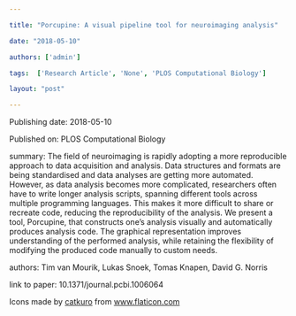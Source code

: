 ---
title: "Porcupine: A visual pipeline tool for neuroimaging analysis"
date: "2018-05-10"
authors: ['admin']
tags:  ['Research Article', 'None', 'PLOS Computational Biology']
layout: "post"
---
Publishing date: 2018-05-10

Published on: PLOS Computational Biology

summary: The field of neuroimaging is rapidly adopting a more reproducible approach to data acquisition and analysis. Data structures and formats are being standardised and data analyses are getting more automated. However, as data analysis becomes more complicated, researchers often have to write longer analysis scripts, spanning different tools across multiple programming languages. This makes it more difficult to share or recreate code, reducing the reproducibility of the analysis. We present a tool, Porcupine, that constructs one’s analysis visually and automatically produces analysis code. The graphical representation improves understanding of the performed analysis, while retaining the flexibility of modifying the produced code manually to custom needs.

authors: Tim van Mourik, Lukas Snoek, Tomas Knapen, David G. Norris

link to paper: 10.1371/journal.pcbi.1006064

Icons made by <a href="https://www.flaticon.com/free-icon/bookshelves_3576884" title="catkuro">catkuro</a> from <a href="https://www.flaticon.com/" title="Flaticon"> www.flaticon.com</a>